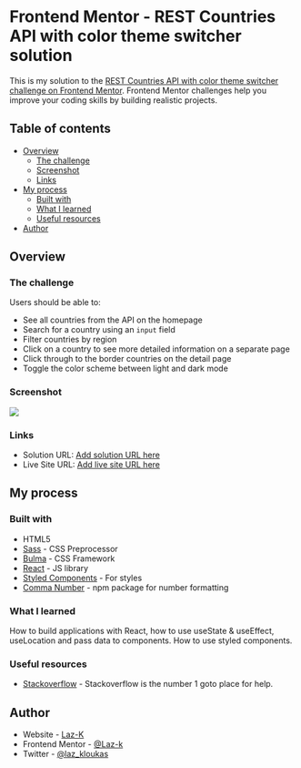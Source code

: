 # Frontend Mentor - REST Countries API with color theme switcher solution

This is my solution to the [REST Countries API with color theme switcher challenge on Frontend Mentor](https://www.frontendmentor.io/challenges/rest-countries-api-with-color-theme-switcher-5cacc469fec04111f7b848ca). Frontend Mentor challenges help you improve your coding skills by building realistic projects. 

## Table of contents

- [Overview](#overview)
  - [The challenge](#the-challenge)
  - [Screenshot](#screenshot)
  - [Links](#links)
- [My process](#my-process)
  - [Built with](#built-with)
  - [What I learned](#what-i-learned)
  - [Useful resources](#useful-resources)
- [Author](#author)

## Overview

### The challenge

Users should be able to:

- See all countries from the API on the homepage
- Search for a country using an `input` field
- Filter countries by region
- Click on a country to see more detailed information on a separate page
- Click through to the border countries on the detail page
- Toggle the color scheme between light and dark mode

### Screenshot

![](./Images/screenshot.jpg)

### Links

- Solution URL: [Add solution URL here](https://github.com/laz-k/REST-countries-API-with-colour-theme-switcher)
- Live Site URL: [Add live site URL here](https://rest-countries-api-with-colour-theme-switcher.vercel.app/)

## My process

### Built with

- HTML5
- [Sass](https://sass-lang.com/) - CSS Preprocessor
- [Bulma](https://bulma.io/) - CSS Framework
- [React](https://reactjs.org/) - JS library
- [Styled Components](https://styled-components.com/) - For styles
- [Comma Number](https://www.npmjs.com/package/comma-number) - npm package for number formatting

### What I learned

How to build applications with React, how to use useState & useEffect, useLocation and pass data to components. How to use styled components.

### Useful resources

- [Stackoverflow](https://stackoverflow.com/) - Stackoverflow is the number 1 goto place for help.

## Author

- Website - [Laz-K](https://github.com/laz-k)
- Frontend Mentor - [@Laz-k](https://www.frontendmentor.io/profile/laz-k)
- Twitter - [@laz_kloukas](https://twitter.com/laz_kloukas)




